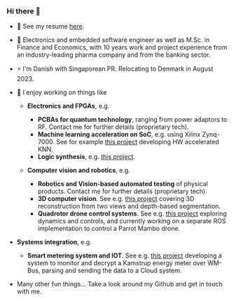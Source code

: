 ### Hi there 👋

- :rocket: See my resume [here](https://github.com/janusboandersen/resume).
- 🔭  Electronics and embedded software engineer as well as M.Sc. in Finance and Economics, with 10 years work and project experience from an industry-leading pharma company and from the banking sector.
- ⚡ I'm Danish with Singaporean PR. Relocating to Denmark in August 2023.
- 🌱  I enjoy working on things like
  - __Electronics and FPGAs__, e.g.
    - __PCBAs for quantum technology__, ranging from power adaptors to RF. Contact me for further details (proprietary tech).
    - __Machine learning acceleration on SoC__, e.g. using Xilinx Zynq-7000. See for example [this project](https://github.com/janusboandersen/machine-learning-on-soc) developing HW accelerated KNN.
    - __Logic synthesis__, e.g. [this project](https://github.com/janusboandersen/boolean_calculator).

  - __Computer vision and robotics__, e.g.
    - __Robotics and Vision-based automated testing__ of physical products. Contact me for further details (proprietary tech).
    - __3D computer vision__. See e.g. [this project](https://github.com/janusboandersen/3d-computer-vision) covering 3D reconstruction from two views and depth-based segmentation.
    - __Quadrotor drone control systems__. See e.g. [this project](https://github.com/janusboandersen/dynamic-control-systems) exploring dynamics and controls, and currently working on a separate ROS implementation to control a Parrot Mambo drone.
  
- __Systems integration__, e.g.
  - __Smart metering system and IOT__. See e.g. [this project](https://github.com/E5PRO5-2020/meter_system) developing a system to monitor and decrypt a Kamstrup energy meter over WM-Bus, parsing and sending the data to a Cloud system.
- Many other fun things... Take a look around my Github and get in touch with me.

<!--
**janusboandersen/janusboandersen** is a ✨ _special_ ✨ repository because its `README.md` (this file) appears on your GitHub profile.

Here are some ideas to get you started:

- 👯 I’m looking to collaborate on ...
- 🤔 I’m looking for help with ...
- 💬 Ask me about ...
- 📫 How to reach me: send
- 😄 Pronouns: ...

-->
